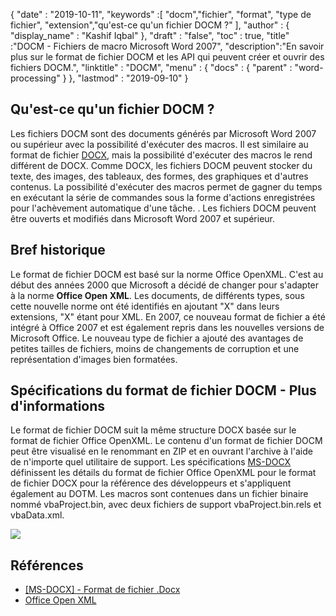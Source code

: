 {
  "date" : "2019-10-11",
  "keywords" :[ "docm","fichier", "format", "type de fichier", "extension","qu'est-ce qu'un fichier DOCM ?" ],
  "author" : {
    "display_name" : "Kashif Iqbal"
},
  "draft" : "false",
  "toc" : true,
  "title" :"DOCM - Fichiers de macro Microsoft Word 2007",
  "description":"En savoir plus sur le format de fichier DOCM et les API qui peuvent créer et ouvrir des fichiers DOCM.",
  "linktitle" : "DOCM",
  "menu" : {
    "docs" : {
      "parent" : "word-processing"
}
},
  "lastmod" : "2019-09-10"
}

## Qu'est-ce qu'un fichier DOCM ?

Les fichiers DOCM sont des documents générés par Microsoft Word 2007 ou supérieur avec la possibilité d'exécuter des macros. Il est similaire au format de fichier [DOCX](/word-processing/docx/), mais la possibilité d'exécuter des macros le rend différent de DOCX. Comme DOCX, les fichiers DOCM peuvent stocker du texte, des images, des tableaux, des formes, des graphiques et d'autres contenus. La possibilité d'exécuter des macros permet de gagner du temps en exécutant la série de commandes sous la forme d'actions enregistrées pour l'achèvement automatique d'une tâche. . Les fichiers DOCM peuvent être ouverts et modifiés dans Microsoft Word 2007 et supérieur.

## Bref historique

Le format de fichier DOCM est basé sur la norme Office OpenXML. C'est au début des années 2000 que Microsoft a décidé de changer pour s'adapter à la norme **Office Open XML**. Les documents, de différents types, sous cette nouvelle norme ont été identifiés en ajoutant "X" dans leurs extensions, "X" étant pour XML. En 2007, ce nouveau format de fichier a été intégré à Office 2007 et est également repris dans les nouvelles versions de Microsoft Office. Le nouveau type de fichier a ajouté des avantages de petites tailles de fichiers, moins de changements de corruption et une représentation d'images bien formatées.

## Spécifications du format de fichier DOCM - Plus d'informations

Le format de fichier DOCM suit la même structure DOCX basée sur le format de fichier Office OpenXML. Le contenu d'un format de fichier DOCM peut être visualisé en le renommant en ZIP et en ouvrant l'archive à l'aide de n'importe quel utilitaire de support. Les spécifications [MS-DOCX](https://msdn.microsoft.com/en-us/library/dd773189(v#office.12).aspx) définissent les détails du format de fichier Office OpenXML pour le format de fichier DOCX pour la référence des développeurs et s'appliquent également au DOTM. Les macros sont contenues dans un fichier binaire nommé vbaProject.bin, avec deux fichiers de support vbaProject.bin.rels et vbaData.xml.

![](https://social.technet.microsoft.com/Forums/getfile/331363)

## Références

* [[MS-DOCX] - Format de fichier .Docx](https://msdn.microsoft.com/en-us/library/dd773189(v#office.12).aspx)
* [Office Open XML](http://officeopenxml.com/)

